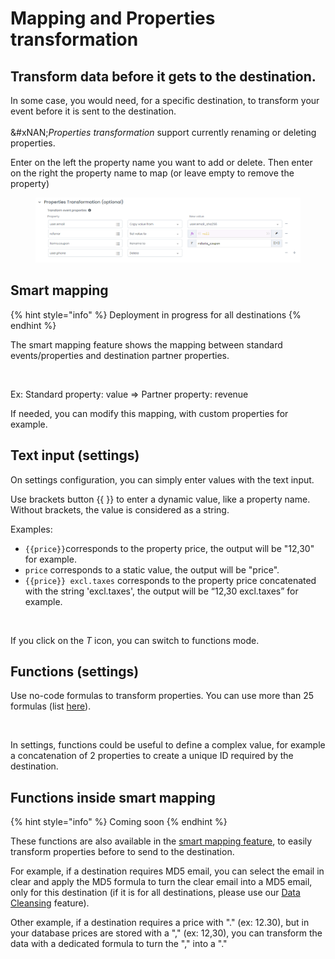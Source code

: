 # Mapping and Properties transformation

## Transform data before it gets to the destination.

In some case, you would need, for a specific destination, to transform your event before it is sent to the destination.\
\
&#xNAN;_&#x50;roperties transformation_ support currently renaming or deleting properties.

Enter on the left the property name you want to add or delete. Then enter on the right the property name to map (or leave empty to remove the property)

<figure><img src="../../.gitbook/assets/image (429).png" alt=""><figcaption></figcaption></figure>

## Smart mapping

{% hint style="info" %}
Deployment in progress for all destinations
{% endhint %}

The smart mapping feature shows the mapping between standard events/properties and destination partner properties.

<figure><img src="../../.gitbook/assets/Capture d’écran 2023-05-23 à 15.55.10.png" alt=""><figcaption></figcaption></figure>

Ex: Standard property: value ⇒ Partner property: revenue

If needed, you can modify this mapping, with custom properties for example.

## Text input (settings)

On settings configuration, you can simply enter values with the text input.

Use brackets button \{{ \}} to enter a dynamic value, like a property name. Without brackets, the value is considered as a string.

Examples:

* `{{price}}`corresponds to the property price, the output will be "12,30" for example.
* `price` corresponds to a static value, the output will be "price".
* `{{price}} excl.taxes` corresponds to the property price concatenated with the string 'excl.taxes', the output will be “12,30 excl.taxes” for example.

<figure><img src="../../.gitbook/assets/Capture d’écran 2023-05-16 à 17.40.20.png" alt=""><figcaption></figcaption></figure>

If you click on the _T_ icon, you can switch to functions mode.

## Functions (settings)

Use no-code formulas to transform properties. You can use more than 25 formulas (list [here](../data-quality/data-cleansing/supported-transformation-functions/)).

<figure><img src="../../.gitbook/assets/Capture d’écran 2023-05-16 à 17.40.51.png" alt=""><figcaption></figcaption></figure>

In settings, functions could be useful to define a complex value, for example a concatenation of 2 properties to create a unique ID required by the destination.

## Functions inside smart mapping

{% hint style="info" %}
Coming soon
{% endhint %}

These functions are also available in the [smart mapping feature](advanced-mapping.md#smart-mapping), to easily transform properties before to send to the destination.

For example, if a destination requires MD5 email, you can select the email in clear and apply the MD5 formula to turn the clear email into a MD5 email, only for this destination (if it is for all destinations, please use our [Data Cleansing](../data-quality/data-cleansing/) feature).

Other example, if a destination requires a price with "." (ex: 12.30), but in your database prices are stored with a "," (ex: 12,30), you can transform the data with a dedicated formula to turn the "," into a "."&#x20;

